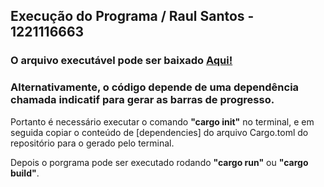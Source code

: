 ## Execução do Programa / Raul Santos - 1221116663

### O arquivo executável pode ser baixado [Aqui!](https://github.com/raulaugusto/TRABALHO_PRATICO_A3-1/releases/tag/1.0)

### Alternativamente, o código depende de uma dependência chamada indicatif para gerar as barras de progresso.
Portanto é necessário executar o comando **"cargo init"** no terminal, e em seguida copiar o conteúdo de [dependencies] do arquivo Cargo.toml do repositório para o gerado pelo terminal.

Depois o porgrama pode ser executado rodando **"cargo run"** ou **"cargo build"**.
